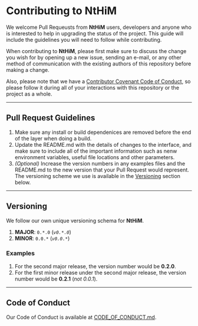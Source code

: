 # Contributing to NtHiM

We welcome Pull Requeusts from **NtHiM** users, developers and anyone who is interested to help in upgrading the status of the project. This guide will include the guidelines you will need to follow while contributing.

When contributing to **NtHiM**, please first make sure to discuss the change you wish for by opening up a new issue, sending an e-mail, or any other method of communication with the existing authors of this repository before making a change.

Also, please note that we have a [Contributor Covenant Code of Conduct](CODE_OF_CONDUCT.md), so please follow it during all of your interactions with this repository or the project as a whole.

***

## Pull Request Guidelines

1. Make sure any install or build dependenices are removed before the end of the layer when doing a build.
2. Update the README.md with the details of changes to the interface, and make sure to include all of the important information such as nenw environment variables, useful file locations and other parameters.
3. _(Optional)_ Increase the version numbers in any examples files and the README.md to the new version that your Pull Request would represent. The versioning scheme we use is available in the [Versioning](#versioning) section below.

***

## Versioning

We follow our own unique versioning schema for **NtHiM**.

1. **MAJOR**: `0.*.0` (_`v0.*.0`_)
2. **MINOR**: `0.0.*` (_`v0.0.*`_)

### Examples

1. For the second major release, the version number would be **0.2.0**.
2. For the first minor release under the second major release, the version number would be **0.2.1** (_not 0.0.1_).

***

## Code of Conduct

Our Code of Conduct is available at [CODE_OF_CONDUCT.md](CODE_OF_CONDUCT.md).
